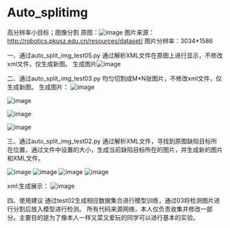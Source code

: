 # Auto_splitimg
高分辨率小目标；图像分割
原图：![image](https://user-images.githubusercontent.com/57471141/114347201-2949c700-9b97-11eb-9e66-e94ea9157562.png)
图片来源：http://robotics.pkusz.edu.cn/resources/dataset/
图片分辨率：3034*1586

一、通过auto_split_img_test05.py
通过解析XML文件在原图上进行显示，不修改xml文件，仅生成新图。
生成图片![image](https://user-images.githubusercontent.com/57471141/114347574-b856df00-9b97-11eb-83d8-bca20280f91e.png)

二、通过auto_split_img_test03.py
均匀切割成M*N张图片，不修改xml文件，仅生成新图。
生成图片：
![image](https://user-images.githubusercontent.com/57471141/114347773-12f03b00-9b98-11eb-8bb0-f2aee2eca161.png)

![image](https://user-images.githubusercontent.com/57471141/114347851-3a470800-9b98-11eb-99bc-fff04db14f81.png)

![image](https://user-images.githubusercontent.com/57471141/114347900-52b72280-9b98-11eb-9253-ef64da8569dd.png)

![image](https://user-images.githubusercontent.com/57471141/114347930-5e0a4e00-9b98-11eb-9c62-c78c719f0b83.png)

三、通过auto_split_img_test02.py
通过解析XML文件，寻找到原图缺陷目标所在位置，通过文件中设置的大小，生成当前缺陷目标所在的图片，并生成新的图片和XML文件。

![image](https://user-images.githubusercontent.com/57471141/114348277-e5f05800-9b98-11eb-86d7-b505e5603162.png)
![image](https://user-images.githubusercontent.com/57471141/114348292-eb4da280-9b98-11eb-9298-76b2e40a45da.png)
![image](https://user-images.githubusercontent.com/57471141/114348324-f274b080-9b98-11eb-81da-082e372d12d3.png)
![image](https://user-images.githubusercontent.com/57471141/114348350-fbfe1880-9b98-11eb-92f6-521373aef686.png)

xml:生成展示：
![image](https://user-images.githubusercontent.com/57471141/114348625-61520980-9b99-11eb-9587-ea0c5bf8e618.png)

四、使用建议
通过test02生成相应数据集合进行模型训练，通过03将检测图片进行分割后放入模型进行检测。
所有代码来源网络，本人仅负责收集并修改一部分。主要目的是为了像本人一样又菜又爱玩的同学可以进行基本的实验。

